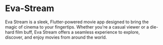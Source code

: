 # Eva-Stream
Eva Stream is a sleek, Flutter-powered movie app designed to bring the magic of cinema to your fingertips. Whether you're a casual viewer or a die-hard film buff, Eva Stream offers a seamless experience to explore, discover, and enjoy movies from around the world.
